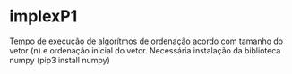 # implexP1
Tempo de execução de algorítmos de ordenação acordo com tamanho do vetor (n) e ordenação inicial do vetor.
Necessária instalação da biblioteca numpy (pip3 install numpy)
